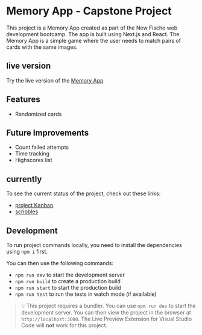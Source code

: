 # Memory App - Capstone Project

This project is a Memory App created as part of the New Fische web development bootcamp. The app is built using Next.js and React. The Memory App is a simple game where the user needs to match pairs of cards with the same images.

## live version
Try the live version of the [Memory App](https://2023-03-01-capstone-neuefische-memory.vercel.app/)

## Features
- Randomized cards

## Future Improvements
- Count failed attempts
- Time tracking
- Highscores list

## currently

To see the current status of the project, check out these links:

- [project Kanban](https://github.com/users/augustinanders/projects/2)
- [scribbles](https://excalidraw.com/#json=ASf5rxg7kyFUOmc_XZaXA,lC7H4MfGyx1FDEUPYtZtGQ)

## Development

To run project commands locally, you need to install the dependencies using `npm i` first.

You can then use the following commands:

- `npm run dev` to start the development server
- `npm run build` to create a production build
- `npm run start` to start the production build
- `npm run test` to run the tests in watch mode (if available)

> 💡 This project requires a bundler. You can use `npm run dev` to start the development server. You can then view the project in the browser at `http://localhost:3000`. The Live Preview Extension for Visual Studio Code will **not** work for this project.
